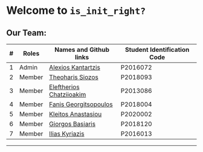 # Welcome to `is_init_right?`

## Our Team:

| # |   Roles   |  Names and Github links | Student Identification Code |
| ------------- | ------------- | -------- | -------- |
| 1 |     Admin       | [Alexios Kantartzis](https://github.com/AlxiKan)  | P2016072 |
| 2 |     Member      | [Theoharis Siozos](https://github.com/theoharissiwzos)  | P2018093 |
| 3 |     Member      | [Eleftherios Chatziioakim](https://github.com/lefterisss)  | P2013086 |
| 4 |     Member      | [Fanis Georgitsopoulos](https://github.com/Fanis-Georg)  | P2018004 |
| 5 |     Member      | [Kleitos Anastasiou](https://github.com/AnastasiouK)  | P2020002 |
| 6 |     Member      | [Giorgos Basiaris](https://github.com/paranaloma)  | P2018120 |
| 7 |     Member      | [Ilias Kyriazis](https://github.com/p16kyri)  | P2016013 |

---
